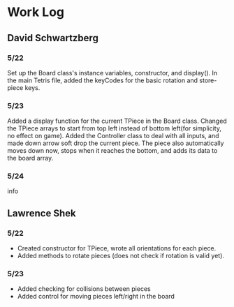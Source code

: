 # Work Log

## David Schwartzberg

### 5/22

Set up the Board class's instance variables, constructor, and display(). 
In the main Tetris file, added the keyCodes for the basic rotation and store-piece keys.

### 5/23

Added a display function for the current TPiece in the Board class. 
Changed the TPiece arrays to start from top left instead of bottom left(for simplicity, no effect on game).
Added the Controller class to deal with all inputs, and made down arrow soft drop the current piece. 
The piece also automatically moves down now, stops when it reaches the bottom, and adds its data to the board array.

### 5/24

info

## Lawrence Shek

### 5/22

- Created constructor for TPiece, wrote all orientations for each piece. 
- Added methods to rotate pieces (does not check if rotation is valid yet).  

### 5/23

- Added checking for collisions between pieces
- Added control for moving pieces left/right in the board
